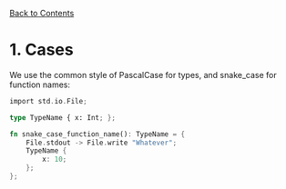 [Back to Contents](https://github.com/OIL-language/OIL-style-guide/blob/main/README.md)
# 1. Cases

We use the common style of PascalCase for types, and snake_case for function names:
```rust
import std.io.File;

type TypeName { x: Int; };

fn snake_case_function_name(): TypeName = {
    File.stdout -> File.write "Whatever";
    TypeName {
        x: 10;
    };
};
```

